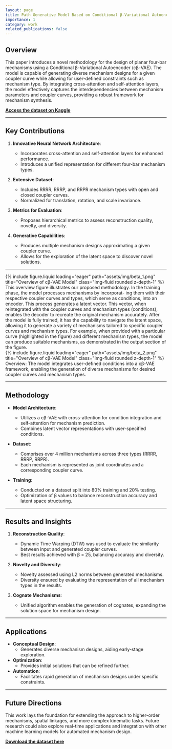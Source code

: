 ```yaml
---
layout: page
title: Path Generative Model Based on Conditional β-Variational Autoencoder for Four-Bar Mechanism Design
importance: 1
category: work
related_publications: false
---
```


## Overview

This paper introduces a novel methodology for the design of planar four-bar mechanisms using a Conditional β-Variational Autoencoder (cβ-VAE). The model is capable of generating diverse mechanism designs for a given coupler curve while allowing for user-defined constraints such as mechanism type. By integrating cross-attention and self-attention layers, the model effectively captures the interdependencies between mechanism parameters and coupler curves, providing a robust framework for mechanism synthesis.

[**Access the dataset on Kaggle**](https://www.kaggle.com/datasets/purwarlab/four-bar-coupler-curves)

---

## Key Contributions

1. **Innovative Neural Network Architecture**:

   - Incorporates cross-attention and self-attention layers for enhanced performance.
   - Introduces a unified representation for different four-bar mechanism types.

2. **Extensive Dataset**:

   - Includes RRRR, RRRP, and RRPR mechanism types with open and closed coupler curves.
   - Normalized for translation, rotation, and scale invariance.

3. **Metrics for Evaluation**:

   - Proposes hierarchical metrics to assess reconstruction quality, novelty, and diversity.

4. **Generative Capabilities**:
   - Produces multiple mechanism designs approximating a given coupler curve.
   - Allows for the exploration of the latent space to discover novel solutions.

---

<div class="row">
    <div class="col-sm mt-3 mt-md-0">
        {% include figure.liquid loading="eager" path="assets/img/beta_1.png" title="Overview of cβ-VAE Model" class="img-fluid rounded z-depth-1" %}
    </div>
</div>
<div class="caption">
   This overview figure illustrates our proposed methodology. In the training phase, the model processes mechanisms by incorporat-
   ing them with their respective coupler curves and types, which serve as conditions, into an encoder. This process generates a latent vector.
   This vector, when reintegrated with the coupler curves and mechanism types (conditions), enables the decoder to recreate the original
   mechanism accurately. After the model is fully trained, it has the capability to navigate the latent space, allowing it to generate a variety
   of mechanisms tailored to specific coupler curves and mechanism types. For example, when provided with a particular curve (highlighted
   in the figure) and different mechanism types, the model can produce suitable mechanisms, as demonstrated in the output section of the
   figure.
</div>

<div class="row">
    <div class="col-sm mt-3 mt-md-0">
        {% include figure.liquid loading="eager" path="assets/img/beta_2.png" title="Overview of cβ-VAE Model" class="img-fluid rounded z-depth-1" %}
    </div>
</div>
<div class="caption">
    Overview: The model integrates user-defined conditions into a cβ-VAE framework, enabling the generation of diverse mechanisms for desired coupler curves and mechanism types.
</div>

---

## Methodology

- **Model Architecture**:

  - Utilizes a cβ-VAE with cross-attention for condition integration and self-attention for mechanism prediction.
  - Combines latent vector representations with user-specified conditions.

- **Dataset**:

  - Comprises over 4 million mechanisms across three types (RRRR, RRRP, RRPR).
  - Each mechanism is represented as joint coordinates and a corresponding coupler curve.

- **Training**:
  - Conducted on a dataset split into 80% training and 20% testing.
  - Optimization of β values to balance reconstruction accuracy and latent space structuring.

---

## Results and Insights

1. **Reconstruction Quality**:

   - Dynamic Time Warping (DTW) was used to evaluate the similarity between input and generated coupler curves.
   - Best results achieved with β = 25, balancing accuracy and diversity.

2. **Novelty and Diversity**:

   - Novelty assessed using L2 norms between generated mechanisms.
   - Diversity ensured by evaluating the representation of all mechanism types in the results.

3. **Cognate Mechanisms**:
   - Unified algorithm enables the generation of cognates, expanding the solution space for mechanism design.

---

## Applications

- **Conceptual Design**:
  - Generates diverse mechanism designs, aiding early-stage exploration.
- **Optimization**:
  - Provides initial solutions that can be refined further.
- **Automation**:
  - Facilitates rapid generation of mechanism designs under specific constraints.

---

## Future Directions

This work lays the foundation for extending the approach to higher-order mechanisms, spatial linkages, and more complex kinematic tasks. Future research could also explore real-time applications and integration with other machine learning models for automated mechanism design.

[**Download the dataset here**](https://www.kaggle.com/datasets/purwarlab/four-bar-coupler-curves)
